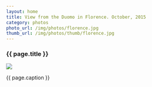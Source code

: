 ```yaml
---
layout: home
title: View from the Duomo in Florence. October, 2015
category: photos
photo_url: /img/photos/florence.jpg
thumb_url: /img/photos/thumb/florence.jpg
---
```


<div>
  <h3>{{ page.title }}</h3>
  <img src="{{ page.photo_url }}" style="max-width: 100%;"/>
  <p>{{ page.caption }}</p>
</div>
